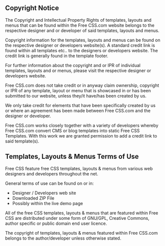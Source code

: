 ## Copyright Notice

The Copyright and Intellectual Property Rights of templates, layouts and menus that can be found within the Free CSS.com website belongs to the respective designer and or developer of said templates, layouts and menus.

Copyright information for the templates, layouts and menus can be found on the respective designer or developers website(s). A standard credit link is found within all templates etc.. to the designers or developers website. The credit link is generally found in the template footer.

For further information about the copyright and or IPR of individual templates, layouts and or menus, please visit the respective designer or developers website.

Free CSS.com does not take credit or in anyway claim ownership, copyright or IPR of any template, layout or menu that is showcased in or has been submitted to our website, unless they/it have/has been created by us.

We only take credit for elements that have been specifically created by us or where an agreement has been made between Free CSS.com and the designer or developer.

Free CSS.com works closely together with a variety of developers whereby Free CSS.com convert CMS or blog templates into static Free CSS Templates. With this work we are granted permission to add a credit link to said template(s).

## Templates, Layouts & Menus Terms of Use

Free CSS feature free CSS templates, layouts & menus from various web designers and developers throughout the net.

General terms of use can be found on or in:

*   Designer / Developers web site
*   Downloaded ZIP File
*   Possibly within the live demo page

All of the free CSS templates, layouts & menus that are featured within Free CSS are distributed under some form of GNU/GPL, Creative Commons, author specific or public domain end user licence.

The copyright of templates, layouts & menus featured within Free CSS.com belongs to the author/developer unless otherwise stated.
